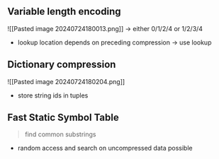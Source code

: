 ## Variable length encoding

![[Pasted image 20240724180013.png]]
-> either 0/1/2/4 or 1/2/3/4

- lookup location depends on preceding compression -> use lookup

## Dictionary compression

![[Pasted image 20240724180204.png]]

- store string ids in tuples

## Fast Static Symbol Table

> find common substrings

- random access and search on uncompressed data possible